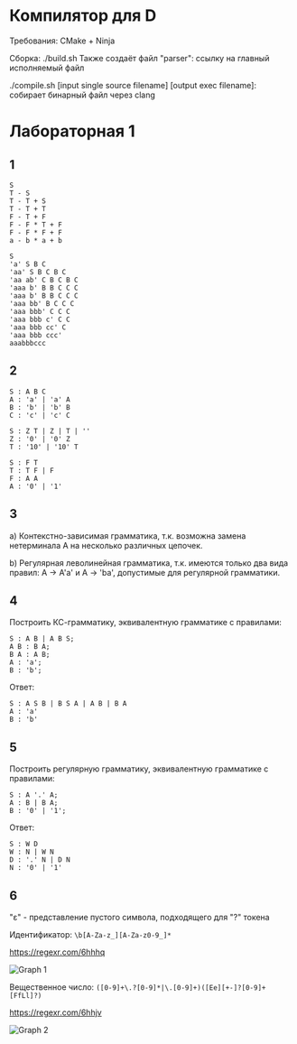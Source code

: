 # Компилятор для D
Требования: CMake + Ninja

Сборка: ./build.sh
Также создаёт файл "parser": ссылку на главный исполняемый файл

./compile.sh [input single source filename] [output exec filename]: собирает бинарный файл через clang

# Лабораторная 1
## 1
```
S
T - S
T - T + S
T - T + T
F - T + F
F - F * T + F
F - F * F + F
a - b * a + b
```

```
S
'a' S B C
'aa' S B C B C
'aa ab' C B C B C
'aaa b' B B C C C
'aaa b' B B C C C
'aaa bb' B C C C
'aaa bbb' C C C
'aaa bbb c' C C
'aaa bbb cc' C
'aaa bbb ccc'
aaabbbccc
```
## 2
```
S : A B C
A : 'a' | 'a' A
B : 'b' | 'b' B
C : 'c' | 'c' C
```

```
S : Z T | Z | T | ''
Z : '0' | '0' Z
T : '10' | '10' T
```

```
S : F T
T : T F | F
F : A A
A : '0' | '1'
```

## 3
a) Контекстно-зависимая грамматика, т.к. возможна замена нетерминала А на несколько различных цепочек.

b) Pегулярная леволинейная грамматика, т.к. имеются только два вида правил: A -> A'a' и A -> 'ba', допустимые для регулярной грамматики.

## 4
Построить КС-грамматику, эквивалентную грамматике с правилами:
```
S : A B | A B S;
A B : B A;
B A : A B;
A : 'a';
B : 'b';
```
Ответ:
```
S : A S B | B S A | A B | B A
A : 'a'
B : 'b'
```

## 5
Построить регулярную грамматику, эквивалентную грамматике с правилами:
```
S : A '.' A;
A : B | B A;
B : '0' | '1';
```
Ответ:
```
S : W D
W : N | W N
D : '.' N | D N
N : '0' | '1'
```

## 6

"ε" - представление пустого символа, подходящего для "?" токена

Идентификатор: ```\b[A-Za-z_][A-Za-z0-9_]*```

https://regexr.com/6hhhq

![Graph 1](https://g.gravizo.com/svg?digraph%20G%20{%20S%20-%3E%201%20[label=%22[A-Za-z_]%22];%201%20-%3E%201%20[label=%22[A-Za-z0-9_]%22];%201%20-%3E%20end%20[label=%22%CE%B5%22];%20}
)

Вещественное число: ```([0-9]+\.?[0-9]*|\.[0-9]+)([Ee][+-]?[0-9]+[FfLl]?)```

https://regexr.com/6hhjv

![Graph 2](https://g.gravizo.com/svg?%20%20digraph%20G%20{S%20-%3E%201%20[label=%22[0-9]%22];1%20-%3E%201%20[label=%22[0-9]%22];S%20-%3E%202%20[label=%22\.%22];1%20-%3E%202%20[label=%22\.%22];2%20-%3E%202%20[label=%22[0-9]%22];1%20-%3E%203%20[label=%22[Ee]%22];2%20-%3E%203%20[label=%22[Ee]%22];3%20-%3E%204%20[label=%22[+-%CE%B5]%22];4%20-%3E%204%20[label=%22[0-9]%22];4%20-%3E%20end%20[label=%22[FfLl%CE%B5]%22];}
)
